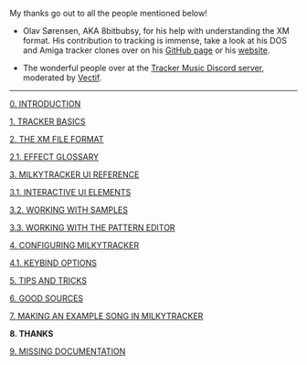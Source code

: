 My thanks go out to all the people mentioned below!

- Olav Sørensen, AKA 8bitbubsy, for his help with understanding the XM format. His contribution to
tracking is immense, take a look at his DOS and Amiga tracker clones over on his
[GitHub page](https://github.com/8bitbubsy) or his [website](https://16-bits.org/).

- The wonderful people over at the [Tracker Music Discord server](https://discord.gg/NbHf8VqfM4),
moderated by [Vectif](https://www.youtube.com/c/Vectif).

---

[0. INTRODUCTION](./intro.md)

[1. TRACKER BASICS](./basics.md)

[2. THE XM FILE FORMAT](./xm.md)

[2.1. EFFECT GLOSSARY](./fx.md)

[3. MILKYTRACKER UI REFERENCE](./ui.md)

[3.1. INTERACTIVE UI ELEMENTS](./elems.md)

[3.2. WORKING WITH SAMPLES](./samples.md)

[3.3. WORKING WITH THE PATTERN EDITOR](./playlist.md)

[4. CONFIGURING MILKYTRACKER](./config.md)

[4.1. KEYBIND OPTIONS](./keybind.md)

[5. TIPS AND TRICKS](./tips.md)

[6. GOOD SOURCES](./sources.md)

[7. MAKING AN EXAMPLE SONG IN MILKYTRACKER](./song.md)

**8. THANKS**

[9. MISSING DOCUMENTATION](./missing.md)
